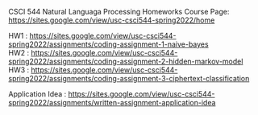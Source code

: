 CSCI 544 Natural Languaga Processing Homeworks
Course Page: https://sites.google.com/view/usc-csci544-spring2022/home

HW1 : https://sites.google.com/view/usc-csci544-spring2022/assignments/coding-assignment-1-naive-bayes \
HW2 : https://sites.google.com/view/usc-csci544-spring2022/assignments/coding-assignment-2-hidden-markov-model \
HW3 : https://sites.google.com/view/usc-csci544-spring2022/assignments/coding-assignment-3-ciphertext-classification

Application Idea : https://sites.google.com/view/usc-csci544-spring2022/assignments/written-assignment-application-idea
